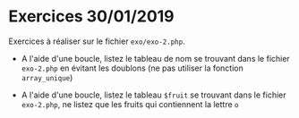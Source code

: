 # Exercices 30/01/2019

Exercices à réaliser sur le fichier `exo/exo-2.php`.

- A l'aide d'une boucle, listez le tableau de nom se trouvant dans le fichier `exo-2.php` en évitant les doublons (ne pas utiliser la fonction `array_unique`)

- A l'aide d'une boucle, listez le tableau `$fruit` se trouvant dans le fichier `exo-2.php`, ne listez que les fruits qui contiennent la lettre `o`
